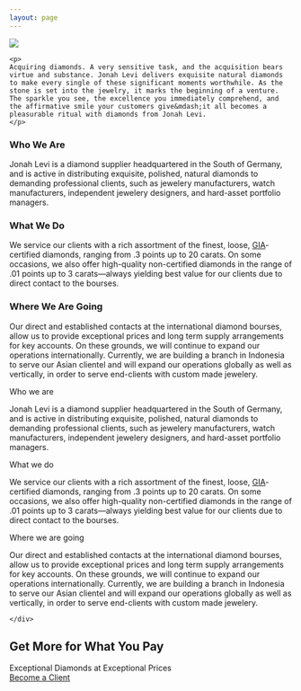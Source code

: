 ```yaml
---
layout: page
---
```


<section class="story-background dark cf">
<div class="center"><img src="{{ site.baseurl }}assets/images/logo-lilac.png"></div>
	<div class="story cf">
	
	<p>
	Acquiring diamonds. A very sensitive task, and the acquisition bears virtue and substance. Jonah Levi delivers exquisite natural diamonds to make every single of these significant moments worthwhile. As the stone is set into the jewelry, it marks the beginning of a venture. The sparkle you see, the excellence you immediately comprehend, and the affirmative smile your customers give&mdash;it all becomes a pleasurable ritual with diamonds from Jonah Levi.
	</p>
<div class="row cf">
<h3 class="story-title">Who We Are</h3>
<p class="finer">Jonah Levi is a diamond supplier headquartered in the South of Germany, and is active in distributing exquisite, polished, natural diamonds to demanding professional clients, such as jewelery manufacturers, watch manufacturers, independent jewelery designers, and hard-asset portfolio managers.</p>
</div>

<div class="row cf">
<h3 class="story-title">What We Do</h3>
<p class="finer">We service our clients with a rich assortment of the finest, loose, <a target="blank_" href="http://www.gia.edu/">GIA</a>-certified diamonds, ranging from .3 points up to 20 carats. On some occasions, we also offer high-quality non-certified diamonds in the range of .01 points up to 3 carats&mdash;always yielding best value for our clients due to direct contact to the bourses.</p>
</div>


<div class="row cf">
<h3 class="story-title">Where We Are Going</h3>
<p class="finer">Our direct and established contacts at the international diamond bourses, allow us to provide exceptional prices and long term supply arrangements for key accounts. On these grounds, we will continue to expand our operations internationally. Currently, we are building a branch in Indonesia to serve our Asian clientel and will expand our operations globally as well as vertically, in order to serve end-clients with custom made jewelery.</p>
</div>

<div class="one-third first story-title">Who we are</div>
<div class="two-thirds"><p>Jonah Levi is a diamond supplier headquartered in the South of Germany, and is active in distributing exquisite, polished, natural diamonds to demanding professional clients, such as jewelery manufacturers, watch manufacturers, independent jewelery designers, and hard-asset portfolio managers.</p></div>
<div class="story-space cf"></div>
<div class="one-third first story-title">What we do</div>
<div class="two-thirds"><p>We service our clients with a rich assortment of the finest, loose, <a target="blank_" href="http://www.gia.edu/">GIA</a>-certified diamonds, ranging from .3 points up to 20 carats. On some occasions, we also offer high-quality non-certified diamonds in the range of .01 points up to 3 carats&mdash;always yielding best value for our clients due to direct contact to the bourses.</p></div>
<div class="story-space cf"></div>
<div class="one-third first story-title">Where we are going</div>
<div class="two-thirds"><p>Our direct and established contacts at the international diamond bourses, allow us to provide exceptional prices and long term supply arrangements for key accounts. On these grounds, we will continue to expand our operations internationally. Currently, we are building a branch in Indonesia to serve our Asian clientel and will expand our operations globally as well as vertically, in order to serve end-clients with custom made jewelery.</p></div>



	</div>

<div class="cta">
	<div class="center">
	<h2 class="cta-head">Get More for What You Pay</h2>
<div class="cta-sub">Exceptional Diamonds at Exceptional Prices</div>
<a class="cta-btn" href="/onboarding">Become a Client</a>
</div>
</div>
</section>